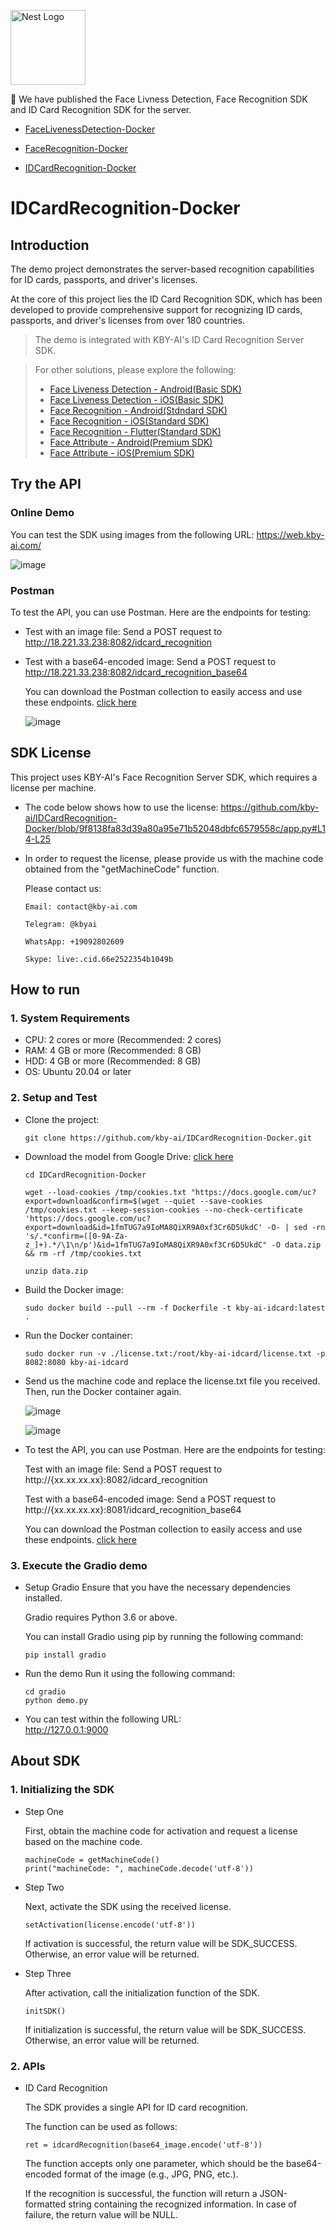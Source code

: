 <p align="left">
  <img src="https://user-images.githubusercontent.com/125717930/225975240-24b9a8ad-8cc6-4d5f-9a91-1435951b0bd7.png" width="120" alt="Nest Logo" />
</p>

👏  We have published the Face Livness Detection, Face Recognition SDK and ID Card Recognition SDK for the server.

  - [FaceLivenessDetection-Docker](https://github.com/kby-ai/FaceLivenessDetection-Docker)

  - [FaceRecognition-Docker](https://github.com/kby-ai/FaceRecognition-Docker)

  - [IDCardRecognition-Docker](https://github.com/kby-ai/IDCardRecognition-Docker)

# IDCardRecognition-Docker

## Introduction

The demo project demonstrates the server-based recognition capabilities for ID cards, passports, and driver's licenses.

At the core of this project lies the ID Card Recognition SDK, which has been developed to provide comprehensive support for recognizing ID cards, passports, and driver's licenses from over 180 countries.

> The demo is integrated with KBY-AI's ID Card Recognition Server SDK.

> For other solutions, please explore the following:
> - [Face Liveness Detection - Android(Basic SDK)](https://github.com/kby-ai/FaceLivenessDetection-Android)
> - [Face Liveness Detection - iOS(Basic SDK)](https://github.com/kby-ai/FaceLivenessDetection-iOS)
> - [Face Recognition - Android(Stdndard SDK)](https://github.com/kby-ai/FaceRecognition-Android)
> - [Face Recognition - iOS(Standard SDK)](https://github.com/kby-ai/FaceRecognition-iOS)
> - [Face Recognition - Flutter(Standard SDK)](https://github.com/kby-ai/FaceRecognition-Flutter)
> - [Face Attribute - Android(Premium SDK)](https://github.com/kby-ai/FaceAttribute-Android)
> - [Face Attribute - iOS(Premium SDK)](https://github.com/kby-ai/FaceAttribute-iOS)

## Try the API
### Online Demo
  You can test the SDK using images from the following URL:
  https://web.kby-ai.com/
  
  ![image](https://github.com/kby-ai/IDCardRecognition-Docker/assets/125717930/ff395174-d3e9-4198-bfc8-6024a8c31734)
  
### Postman
  To test the API, you can use Postman. Here are the endpoints for testing:
  - Test with an image file: Send a POST request to http://18.221.33.238:8082/idcard_recognition
  - Test with a base64-encoded image: Send a POST request to http://18.221.33.238:8082/idcard_recognition_base64

    You can download the Postman collection to easily access and use these endpoints. [click here](https://github.com/kby-ai/IDCardRecognition-Docker/tree/main/postman/kby-ai-idcard.postman_collection.json)
    
    ![image](https://github.com/kby-ai/IDCardRecognition-Docker/assets/125717930/0ec93826-76d7-47a7-9065-6bd353bc79b3)

## SDK License

This project uses KBY-AI's Face Recognition Server SDK, which requires a license per machine.

- The code below shows how to use the license: https://github.com/kby-ai/IDCardRecognition-Docker/blob/9f8138fa83d39a80a95e71b52048dbfc6579558c/app.py#L14-L25

- In order to request the license, please provide us with the machine code obtained from the "getMachineCode" function.

  Please contact us:
  ```
  Email: contact@kby-ai.com

  Telegram: @kbyai

  WhatsApp: +19092802609

  Skype: live:.cid.66e2522354b1049b

## How to run

### 1. System Requirements
  - CPU: 2 cores or more (Recommended: 2 cores)
  - RAM: 4 GB or more (Recommended: 8 GB)
  - HDD: 4 GB or more (Recommended: 8 GB)
  - OS: Ubuntu 20.04 or later

### 2. Setup and Test
  - Clone the project:
    ```
    git clone https://github.com/kby-ai/IDCardRecognition-Docker.git
    ```
  - Download the model from Google Drive: [click here](https://drive.google.com/file/d/19vA7ZOlo19BcW8v4iCoCGahUEbgKCo48/view?usp=sharing)
    ```
    cd IDCardRecognition-Docker
    
    wget --load-cookies /tmp/cookies.txt "https://docs.google.com/uc?export=download&confirm=$(wget --quiet --save-cookies /tmp/cookies.txt --keep-session-cookies --no-check-certificate 'https://docs.google.com/uc?export=download&id=1fmTUG7a9IoMA8QiXR9A0xf3Cr6D5UkdC' -O- | sed -rn 's/.*confirm=([0-9A-Za-z_]+).*/\1\n/p')&id=1fmTUG7a9IoMA8QiXR9A0xf3Cr6D5UkdC" -O data.zip && rm -rf /tmp/cookies.txt
    
    unzip data.zip
    ```
  - Build the Docker image:
    ```
    sudo docker build --pull --rm -f Dockerfile -t kby-ai-idcard:latest .
    ```
  - Run the Docker container:
    ```
    sudo docker run -v ./license.txt:/root/kby-ai-idcard/license.txt -p 8082:8080 kby-ai-idcard
    ```
  - Send us the machine code and replace the license.txt file you received. Then, run the Docker container again.
    
    ![image](https://github.com/kby-ai/IDCardRecognition-Docker/assets/125717930/deab4a80-ae99-4646-a37d-b1441cff4dde)
    
    ![image](https://github.com/kby-ai/IDCardRecognition-Docker/assets/125717930/7994cecd-05fb-42e7-a21d-986da0e2d796)

  - To test the API, you can use Postman. Here are the endpoints for testing:

    Test with an image file: Send a POST request to http://{xx.xx.xx.xx}:8082/idcard_recognition
    
    Test with a base64-encoded image: Send a POST request to http://{xx.xx.xx.xx}:8081/idcard_recognition_base64
    
    You can download the Postman collection to easily access and use these endpoints. [click here](https://github.com/kby-ai/IDCardRecognition-Docker/tree/main/postman/kby-ai-idcard.postman_collection.json)

### 3. Execute the Gradio demo
  - Setup Gradio
    Ensure that you have the necessary dependencies installed. 
    
    Gradio requires Python 3.6 or above. 
    
    You can install Gradio using pip by running the following command:
    ```
    pip install gradio
    ```
  - Run the demo
    Run it using the following command:
    ```
    cd gradio
    python demo.py
    ```
  - You can test within the following URL:    
    http://127.0.0.1:9000
    
## About SDK

### 1. Initializing the SDK

- Step One

  First, obtain the machine code for activation and request a license based on the machine code.
  ```
  machineCode = getMachineCode()
  print("machineCode: ", machineCode.decode('utf-8'))
  ```
  
- Step Two

  Next, activate the SDK using the received license.
  ```
  setActivation(license.encode('utf-8'))
  ```  
  If activation is successful, the return value will be SDK_SUCCESS. Otherwise, an error value will be returned.

- Step Three

  After activation, call the initialization function of the SDK.
  ```
  initSDK()
  ```
  If initialization is successful, the return value will be SDK_SUCCESS. Otherwise, an error value will be returned.

### 2. APIs

  - ID Card Recognition

    The SDK provides a single API for ID card recognition.
    
    The function can be used as follows:

    ```
    ret = idcardRecognition(base64_image.encode('utf-8'))
    ```
    
    The function accepts only one parameter, which should be the base64-encoded format of the image (e.g., JPG, PNG, etc.).

    If the recognition is successful, the function will return a JSON-formatted string containing the recognized information. In case of failure, the return value will be NULL.

